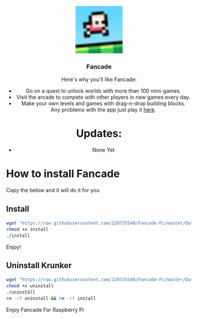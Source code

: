 <div align='center'>
<img src='./icon.png' width='128px'> 
<h3>Fancade</h1>
Here's why you'll like Fancade:

- Go on a quest to unlock worlds with more than 100 mini-games.</br>
- Visit the arcade to compete with other players in new games every day.</br>
- Make your own levels and games with drag-n-drop building blocks.</br>
Any problems with the app just play it <a href='https://play.fancade.com'>here</a>.
  
# Updates:
- None Yet
</div>
  
# How to install Fancade
Copy the below and it will do it for you
## Install
```sh
wget "https://raw.githubusercontent.com/220735540/Fancade-Pi/master/Data/install"
chmod +x install
./install
```
Enjoy!

## Uninstall Krunker
```sh
wget "https://raw.githubusercontent.com/220735540/Fancade-Pi/master/Data/uninstall"
chmod +x uninstall
./uninstall
rm -rf uninstall && rm -rf install
```
Enjoy Fancade For Raspberry Pi

